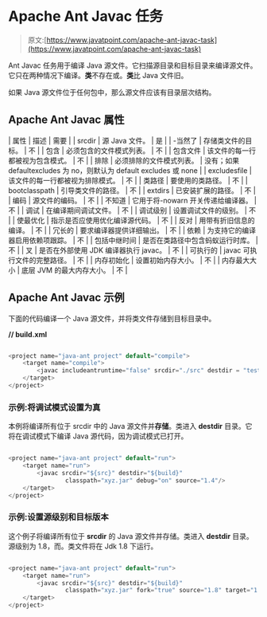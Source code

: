 # Apache Ant Javac 任务

> 原文:[https://www.javatpoint.com/apache-ant-javac-task](https://www.javatpoint.com/apache-ant-javac-task)

Ant Javac 任务用于编译 Java 源文件。它扫描源目录和目标目录来编译源文件。它只在两种情况下编译。**类**不存在或。**类**比 Java 文件旧。

如果 Java 源文件位于任何包中，那么源文件应该有目录层次结构。

## Apache Ant Javac 属性

| 属性 | 描述 | 需要 |
| srcdir | 源 Java 文件。 | 是 |
| -当然了 | 存储类文件的目标。 | 不 |
| 包含 | 必须包含的文件模式列表。 | 不 |
| 包含文件 | 该文件的每一行都被视为包含模式。 | 不 |
| 排除 | 必须排除的文件模式列表。 | 没有；如果 defaultexcludes 为 no，则默认为 default excludes 或 none |
| excludesfile | 该文件的每一行都被视为排除模式。 | 不 |
| 类路径 | 要使用的类路径。 | 不 |
| bootclasspath | 引导类文件的路径。 | 不 |
| extdirs | 已安装扩展的路径。 | 不 |
| 编码 | 源文件的编码。 | 不 |
| 不知道 | 它用于将-nowarn 开关传递给编译器。 | 不 |
| 调试 | 在编译期间调试文件。 | 不 |
| 调试级别 | 设置调试文件的级别。 | 不 |
| 使最优化 | 指示是否应使用优化编译源代码。 | 不 |
| 反对 | 用带有折旧信息的编译。 | 不 |
| 冗长的 | 要求编译器提供详细输出。 | 不 |
| 依赖 | 为支持它的编译器启用依赖项跟踪。 | 不 |
| 包括中继时间 | 是否在类路径中包含蚂蚁运行时库。 | 不 |
| 叉 | 是否在外部使用 JDK 编译器执行 javac。 | 不 |
| 可执行的 | javac 可执行文件的完整路径。 | 不 |
| 内存初始化 | 设置初始内存大小。 | 不 |
| 内存最大大小 | 底层 JVM 的最大内存大小。 | 不 |

## Apache Ant Javac 示例

下面的代码编译一个 Java 源文件，并将类文件存储到目标目录中。

**// build.xml**

```java

<project name="java-ant project" default="compile">	
	<target name="compile">
		<javac includeantruntime="false" srcdir="./src" destdir = "test"></javac>
	</target>
</project>

```

### 示例:将调试模式设置为真

本例将编译所有位于 srcdir 中的 Java 源文件并**存储**。类进入 **destdir** 目录。它将在调试模式下编译 Java 源代码，因为调试模式已打开。

```java

<project name="java-ant project" default="run">	
	<target name="run">
		<javac srcdir="${src}" destdir="${build}"
       			classpath="xyz.jar" debug="on" source="1.4"/>
    </target>
</project>

```

### 示例:设置源级别和目标版本

这个例子将编译所有位于 **srcdir** 的 Java 源文件并存储。类进入 **destdir** 目录。源级别为 1.8，而。类文件将在 Jdk 1.8 下运行。

```java

<project name="java-ant project" default="run">	
	<target name="run">
		<javac srcdir="${src}" destdir="${build}"
       			classpath="xyz.jar" fork="true" source="1.8" target="1.8"/>
    </target>
</project>

```
